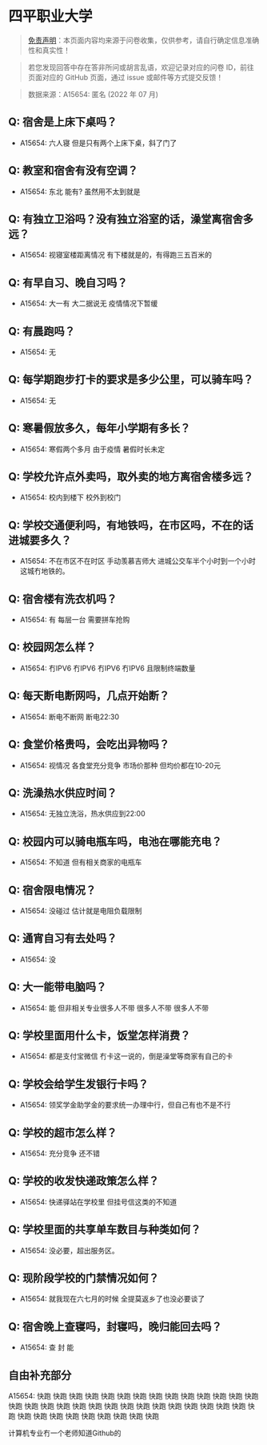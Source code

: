 # 四平职业大学

> [免责声明](https://colleges.chat/#_3)：本页面内容均来源于问卷收集，仅供参考，请自行确定信息准确性和真实性！

> 若您发现回答中存在答非所问或胡言乱语，欢迎记录对应的问卷 ID，前往页面对应的 GitHub 页面，通过 issue 或邮件等方式提交反馈！

> 数据来源：A15654: 匿名 (2022 年 07 月)

## Q: 宿舍是上床下桌吗？

- A15654: 六人寝 但是只有两个上床下桌，斜了门了

## Q: 教室和宿舍有没有空调？

- A15654: 东北 能有? 虽然用不太到就是

## Q: 有独立卫浴吗？没有独立浴室的话，澡堂离宿舍多远？

- A15654: 视寝室楼距离情况 有下楼就是的，有得跑三五百米的

## Q: 有早自习、晚自习吗？

- A15654: 大一有 大二据说无 疫情情况下暂缓

## Q: 有晨跑吗？

- A15654: 无

## Q: 每学期跑步打卡的要求是多少公里，可以骑车吗？

- A15654: 无

## Q: 寒暑假放多久，每年小学期有多长？

- A15654: 寒假两个多月 由于疫情 暑假时长未定

## Q: 学校允许点外卖吗，取外卖的地方离宿舍楼多远？

- A15654: 校内到楼下 校外到校门

## Q: 学校交通便利吗，有地铁吗，在市区吗，不在的话进城要多久？

- A15654: 不在市区不在时区 手动羡慕吉师大 进城公交车半个小时到一个小时 这城冇地铁的。

## Q: 宿舍楼有洗衣机吗？

- A15654: 有 每层一台 需要拼车抢购

## Q: 校园网怎么样？

- A15654: 冇IPV6 冇IPV6 冇IPV6 冇IPV6 且限制终端数量

## Q: 每天断电断网吗，几点开始断？

- A15654: 断电不断网 断电22:30

## Q: 食堂价格贵吗，会吃出异物吗？

- A15654: 视情况 各食堂充分竞争 市场价那种 但均价都在10-20元

## Q: 洗澡热水供应时间？

- A15654: 无独立洗浴，热水供应到22:00

## Q: 校园内可以骑电瓶车吗，电池在哪能充电？

- A15654: 不知道 但有相关商家的电瓶车

## Q: 宿舍限电情况？

- A15654: 没碰过 估计就是电阻负载限制

## Q: 通宵自习有去处吗？

- A15654: 没

## Q: 大一能带电脑吗？

- A15654: 能 但非相关专业很多人不带 很多人不带 很多人不带

## Q: 学校里面用什么卡，饭堂怎样消费？

- A15654: 都是支付宝微信 冇卡这一说的，倒是澡堂等商家有自己的卡

## Q: 学校会给学生发银行卡吗？

- A15654: 领奖学金助学金的要求统一办理中行，但自己有也不是不行

## Q: 学校的超市怎么样？

- A15654: 充分竞争 还不错

## Q: 学校的收发快递政策怎么样？

- A15654: 快递驿站在学校里 但挂号信这类的不知道

## Q: 学校里面的共享单车数目与种类如何？

- A15654: 没必要，超出服务区。

## Q: 现阶段学校的门禁情况如何？

- A15654: 就我现在六七月的时候 全提莫返乡了也没必要谈了

## Q: 宿舍晚上查寝吗，封寝吗，晚归能回去吗？

- A15654: 查 封 能

## 自由补充部分

A15654: 快跑 快跑 快跑 快跑 快跑 快跑 快跑 快跑 快跑 快跑 快跑 快跑 快跑 快跑 快跑 快跑 快跑 快跑 快跑 快跑 快跑 快跑 快跑 快跑 快跑 快跑 快跑 快跑 快跑 快跑 快跑 快跑 快跑 快跑 快跑 快跑 快跑 快跑 快跑 

计算机专业冇一个老师知道Github的